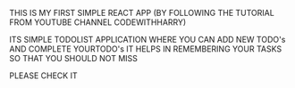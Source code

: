 THIS IS MY FIRST SIMPLE REACT APP (BY FOLLOWING THE TUTORIAL FROM YOUTUBE CHANNEL CODEWITHHARRY)

ITS SIMPLE TODOLIST APPLICATION WHERE YOU CAN ADD NEW TODO's AND COMPLETE YOURTODO's 
IT HELPS IN REMEMBERING YOUR TASKS SO THAT YOU SHOULD NOT MISS

PLEASE CHECK IT